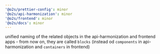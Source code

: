 ```yaml
---
'@o2s/prettier-config': minor
'@o2s/api-harmonization': minor
'@o2s/frontend': minor
'@o2s/docs': minor
---
```


unified naming of the related objects in the api-harmonization and frontend apps - from now on, they are called `blocks` (instead od `components` in api-harmonization and `containers` in frontend)
